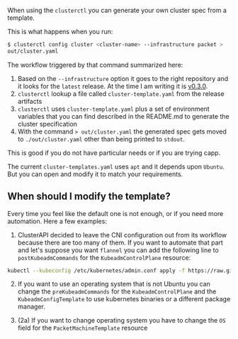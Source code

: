 When using the `clusterctl` you can generate your own cluster spec from a
template.

This is what happens when you run:

```sh
$ clusterctl config cluster <cluster-name> --infrastructure packet >
out/cluster.yaml
```

The workflow triggered by that command summarized here:

1. Based on the `--infrastructure` option it goes to the right repository and it
   looks for the `latest` release. At the time I am writing it is
   [v0.3.0](gh-release-v030).
2. `clusterctl` lookup a file called `cluster-template.yaml` from the release artifacts
3. `clusterctl` uses `cluster-template.yaml` plus a set of environment variables
   that you can find described in the README.md to generate the cluster
   specification
4. With the command `> out/cluster.yaml` the generated spec gets moved to
   `./out/cluster.yaml` other than being printed to `stdout`.

This is good if you do not have particular needs or if you are trying capp.

The current `cluster-templates.yaml` uses `apt` and it depends upon `Ubuntu`.
But you can open and modify it to match your requirements.

## When should I modify the template?

Every time you feel like the default one is not enough, or if you need more
automation. Here a few examples:

1. ClusterAPI decided to leave the CNI configuration out from its workflow
   because there are too many of them. If you want to automate that part and
   let's suppose you want `flannel` you can add the following line to
   `postKubeadmCommands` for the `KubeadmControlPlane` resource:

```sh
kubectl --kubeconfig /etc/kubernetes/admin.conf apply -f https://raw.githubusercontent.com/coreos/flannel/master/Documentation/kube-flannel.yml
```

2. If you want to use an operating system that is not Ubuntu you can change the
   `preKubeadmCommands` for the `KubeadmControlPlane` and the
   `KubeadmConfigTemplate` to use kubernetes binaries or a different package
   manager.

3. (2a) If you want to change operating system you have to change the `OS` field
   for the `PacketMachineTemplate` resource


[gh-release-v030]: https://github.com/kubernetes-sigs/cluster-api-provider-packet/releases/tag/v0.3.0
